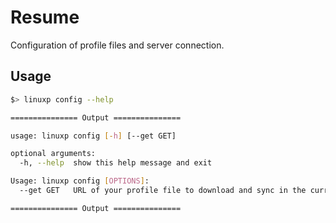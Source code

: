 # Resume

Configuration of profile files and server connection.

## Usage

```bash
$> linuxp config --help

=============== Output ===============

usage: linuxp config [-h] [--get GET]

optional arguments:
  -h, --help  show this help message and exit

Usage: linuxp config [OPTIONS]:
  --get GET   URL of your profile file to download and sync in the current project.

=============== Output ===============
```